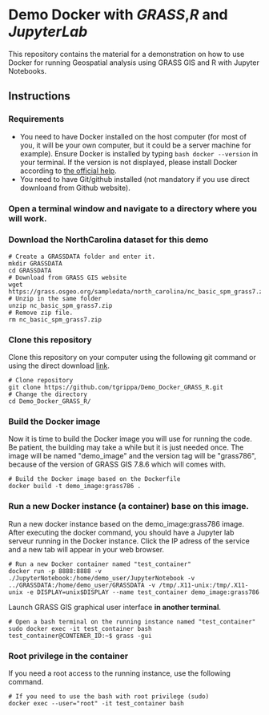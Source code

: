 # Demo Docker with _GRASS_,_R_ and _JupyterLab_

This repository contains the material for a demonstration on how to use Docker for running Geospatial analysis using GRASS GIS and R with Jupyter Notebooks.


## Instructions
### Requirements
- You need to have Docker installed on the host computer (for most of you, it will be your own computer, but it could be a server machine for example). Ensure Docker is installed by typing ``` bash docker --version ``` in your terminal. If the version is not displayed, please install Docker according to [the official help](https://docs.docker.com/get-docker/).
- You need to have Git/github installed (not mandatory if you use direct downloand from Github website). 

### Open a terminal window and navigate to a directory where you will work.

### Download the NorthCarolina dataset for this demo
```
# Create a GRASSDATA folder and enter it. 
mkdir GRASSDATA
cd GRASSDATA
# Download from GRASS GIS website
wget https://grass.osgeo.org/sampledata/north_carolina/nc_basic_spm_grass7.zip
# Unzip in the same folder
unzip nc_basic_spm_grass7.zip
# Remove zip file. 
rm nc_basic_spm_grass7.zip
```

### Clone this repository
Clone this repository on your computer using the following git command or using the direct download [link](https://github.com/tgrippa/Demo_Docker_GRASS_R/archive/refs/heads/main.zip).
```
# Clone repository
git clone https://github.com/tgrippa/Demo_Docker_GRASS_R.git
# Change the directory
cd Demo_Docker_GRASS_R/
```

### Build the Docker image
Now it is time to build the Docker image you will use for running the code.
Be patient, the building may take a while but it is just needed once.
The image will be named "demo_image" and the version tag will be "grass786", because of the version of GRASS GIS 7.8.6 which will comes with.
```
# Build the Docker image based on the Dockerfile
docker build -t demo_image:grass786 .
```

### Run a new Docker instance (a container) base on this image.
Run a new docker instance based on the demo_image:grass786 image. After executing the docker command,
you should have a Jupyter lab serveur running in the Docker instance.
Click the IP adress of the service and a new tab will appear in your web browser.

```
# Run a new Docker container named "test_container"
docker run -p 8888:8888 -v ./JupyterNotebook:/home/demo_user/JupyterNotebook -v ../GRASSDATA:/home/demo_user/GRASSDATA -v /tmp/.X11-unix:/tmp/.X11-unix -e DISPLAY=unix$DISPLAY --name test_container demo_image:grass786
```

Launch GRASS GIS graphical user interface **in another terminal**.
```
# Open a bash terminal on the running instance named "test_container"
sudo docker exec -it test_container bash
test_container@CONTENER_ID:~$ grass -gui

```

### Root privilege in the container
If you need a root access to the running instance, use the following command.
```
# If you need to use the bash with root privilege (sudo)
docker exec --user="root" -it test_container bash

```